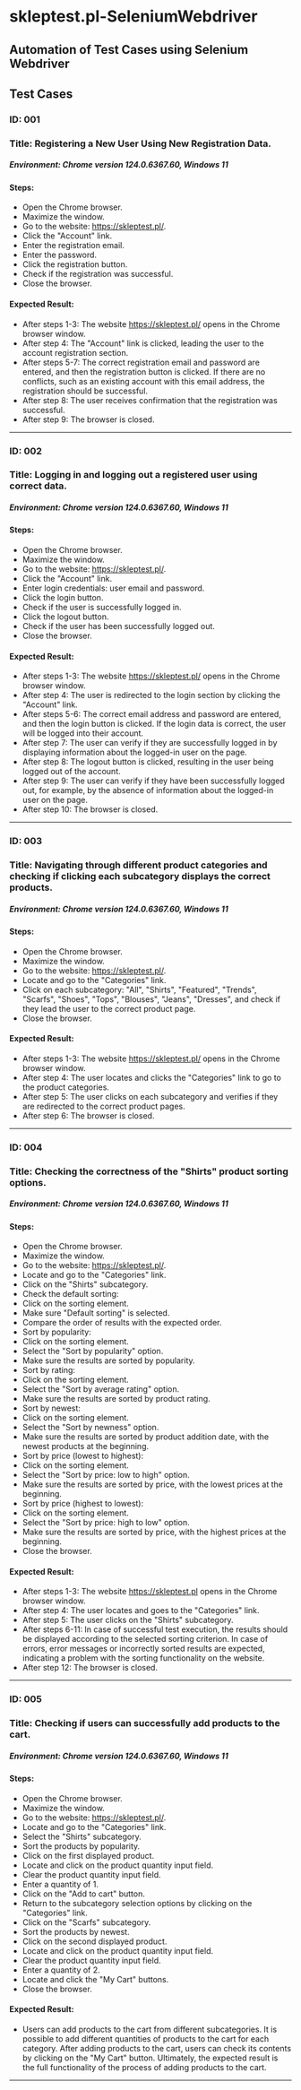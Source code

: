 # skleptest.pl-SeleniumWebdriver
## Automation of Test Cases using Selenium Webdriver

## Test Cases


### ID: 001
### Title: Registering a New User Using New Registration Data.

##### Environment: Chrome version 124.0.6367.60, Windows 11

#### Steps:
* Open the Chrome browser.
* Maximize the window.
* Go to the website: https://skleptest.pl/.
* Click the "Account" link.
* Enter the registration email.
* Enter the password.
* Click the registration button.
* Check if the registration was successful.
* Close the browser.

#### Expected Result:
* After steps 1-3: The website https://skleptest.pl/ opens in the Chrome browser window.
* After step 4: The "Account" link is clicked, leading the user to the account registration section.
* After steps 5-7: The correct registration email and password are entered, and then the registration button is clicked. If there are no conflicts, such as an existing account with this email address, the registration should be successful.
* After step 8: The user receives confirmation that the registration was successful.
* After step 9: The browser is closed.
---


### ID: 002
### Title: Logging in and logging out a registered user using correct data.

##### Environment: Chrome version 124.0.6367.60, Windows 11

#### Steps:
* Open the Chrome browser.
* Maximize the window.
* Go to the website: https://skleptest.pl/.
* Click the "Account" link.
* Enter login credentials: user email and password.
* Click the login button.
* Check if the user is successfully logged in.
* Click the logout button.
* Check if the user has been successfully logged out.
* Close the browser.

#### Expected Result:
* After steps 1-3: The website https://skleptest.pl/ opens in the Chrome browser window.
* After step 4: The user is redirected to the login section by clicking the "Account" link.
* After steps 5-6: The correct email address and password are entered, and then the login button is clicked. If the login data is correct, the user will be logged into their account.
* After step 7: The user can verify if they are successfully logged in by displaying information about the logged-in user on the page.
* After step 8: The logout button is clicked, resulting in the user being logged out of the account.
* After step 9: The user can verify if they have been successfully logged out, for example, by the absence of information about the logged-in user on the page.
* After step 10: The browser is closed.
---


### ID: 003
### Title: Navigating through different product categories and checking if clicking each subcategory displays the correct products.

##### Environment: Chrome version 124.0.6367.60, Windows 11

#### Steps:
* Open the Chrome browser.
* Maximize the window.
* Go to the website: https://skleptest.pl/.
* Locate and go to the "Categories" link.
* Click on each subcategory: "All", "Shirts", "Featured", "Trends", "Scarfs", "Shoes", "Tops", "Blouses", "Jeans", "Dresses", and check if they lead the user to the correct product page.
* Close the browser.

#### Expected Result:
* After steps 1-3: The website https://skleptest.pl/ opens in the Chrome browser window.
* After step 4: The user locates and clicks the "Categories" link to go to the product categories.
* After step 5: The user clicks on each subcategory and verifies if they are redirected to the correct product pages.
* After step 6: The browser is closed.
---


### ID: 004
### Title: Checking the correctness of the "Shirts" product sorting options.

##### Environment: Chrome version 124.0.6367.60, Windows 11

#### Steps:
* Open the Chrome browser.
* Maximize the window.
* Go to the website: https://skleptest.pl/.
* Locate and go to the "Categories" link.
* Click on the "Shirts" subcategory.
* Check the default sorting:
* Click on the sorting element.
* Make sure "Default sorting" is selected.
* Compare the order of results with the expected order.
* Sort by popularity:
* Click on the sorting element.
* Select the "Sort by popularity" option.
* Make sure the results are sorted by popularity.
* Sort by rating:
* Click on the sorting element.
* Select the "Sort by average rating" option.
* Make sure the results are sorted by product rating.
* Sort by newest:
* Click on the sorting element.
* Select the "Sort by newness" option.
* Make sure the results are sorted by product addition date, with the newest products at the beginning.
* Sort by price (lowest to highest):
* Click on the sorting element.
* Select the "Sort by price: low to high" option.
* Make sure the results are sorted by price, with the lowest prices at the beginning.
* Sort by price (highest to lowest):
* Click on the sorting element.
* Select the "Sort by price: high to low" option.
* Make sure the results are sorted by price, with the highest prices at the beginning.
* Close the browser.

#### Expected Result:
* After steps 1-3: The website https://skleptest.pl opens in the Chrome browser window.
* After step 4: The user locates and goes to the "Categories" link.
* After step 5: The user clicks on the "Shirts" subcategory.
* After steps 6-11: In case of successful test execution, the results should be displayed according to the selected sorting criterion. In case of errors, error messages or incorrectly sorted results are expected, indicating a problem with the sorting functionality on the website.
* After step 12: The browser is closed.
---


### ID: 005
### Title: Checking if users can successfully add products to the cart.

##### Environment: Chrome version 124.0.6367.60, Windows 11

#### Steps:
* Open the Chrome browser.
* Maximize the window.
* Go to the website: https://skleptest.pl/.
* Locate and go to the "Categories" link.
* Select the "Shirts" subcategory.
* Sort the products by popularity.
* Click on the first displayed product.
* Locate and click on the product quantity input field.
* Clear the product quantity input field.
* Enter a quantity of 1.
* Click on the "Add to cart" button.
* Return to the subcategory selection options by clicking on the "Categories" link.
* Click on the "Scarfs" subcategory.
* Sort the products by newest.
* Click on the second displayed product.
* Locate and click on the product quantity input field.
* Clear the product quantity input field.
* Enter a quantity of 2.
* Locate and click the "My Cart" buttons.
* Close the browser.

#### Expected Result: 
* Users can add products to the cart from different subcategories. It is possible to add different quantities of products to the cart for each category. After adding products to the cart, users can check its contents by clicking on the "My Cart" button. Ultimately, the expected result is the full functionality of the process of adding products to the cart.
---

